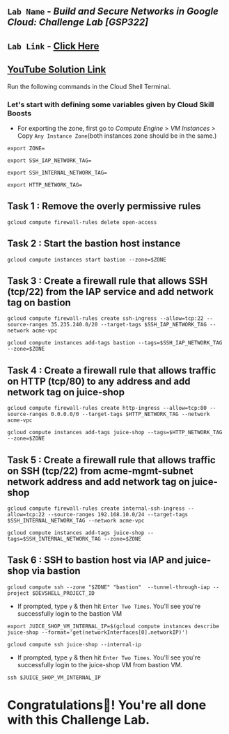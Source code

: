 ## `Lab Name` - *Build and Secure Networks in Google Cloud: Challenge Lab [GSP322]*

## `Lab Link` - [Click Here](https://www.cloudskillsboost.google/focuses/12068?parent=catalog)

## [YouTube Solution Link](https://youtu.be/yXmMYUARPOE)

Run the following commands in the Cloud Shell Terminal.

### Let's start with defining some variables given by Cloud Skill Boosts

* For exporting the zone, first go to *Compute Engine* > *VM Instances* > Copy `Any Instance Zone`(both instances zone should be in the same.)

```
export ZONE=
```

```
export SSH_IAP_NETWORK_TAG=
```

```
export SSH_INTERNAL_NETWORK_TAG=
```

```
export HTTP_NETWORK_TAG=
```

## Task 1 : Remove the overly permissive rules

```
gcloud compute firewall-rules delete open-access
```

## Task 2 : Start the bastion host instance
```
gcloud compute instances start bastion --zone=$ZONE
```

## Task 3 : Create a firewall rule that allows SSH (tcp/22) from the IAP service and add network tag on bastion

```
gcloud compute firewall-rules create ssh-ingress --allow=tcp:22 --source-ranges 35.235.240.0/20 --target-tags $SSH_IAP_NETWORK_TAG --network acme-vpc

gcloud compute instances add-tags bastion --tags=$SSH_IAP_NETWORK_TAG --zone=$ZONE
```

## Task 4 : Create a firewall rule that allows traffic on HTTP (tcp/80) to any address and add network tag on juice-shop

```
gcloud compute firewall-rules create http-ingress --allow=tcp:80 --source-ranges 0.0.0.0/0 --target-tags $HTTP_NETWORK_TAG --network acme-vpc

gcloud compute instances add-tags juice-shop --tags=$HTTP_NETWORK_TAG --zone=$ZONE
```

## Task 5 : Create a firewall rule that allows traffic on SSH (tcp/22) from acme-mgmt-subnet network address and add network tag on juice-shop

```
gcloud compute firewall-rules create internal-ssh-ingress --allow=tcp:22 --source-ranges 192.168.10.0/24 --target-tags $SSH_INTERNAL_NETWORK_TAG --network acme-vpc

gcloud compute instances add-tags juice-shop --tags=$SSH_INTERNAL_NETWORK_TAG --zone=$ZONE
```

## Task 6 : SSH to bastion host via IAP and juice-shop via bastion

```
gcloud compute ssh --zone "$ZONE" "bastion"  --tunnel-through-iap --project $DEVSHELL_PROJECT_ID
```

* If prompted, type `y` & then hit `Enter Two Times`. You'll see you're successfully login to the bastion VM

```
export JUICE_SHOP_VM_INTERNAL_IP=$(gcloud compute instances describe juice-shop --format='get(networkInterfaces[0].networkIP)')

gcloud compute ssh juice-shop --internal-ip
```

* If prompted, type `y` & then hit `Enter Two Times`. You'll see you're successfully login to the juice-shop VM from bastion VM.

```
ssh $JUICE_SHOP_VM_INTERNAL_IP
```

# Congratulations🎉! You're all done with this Challenge Lab.